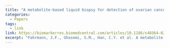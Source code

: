 ```yaml
---
title: "A metabolite-based liquid biopsy for detection of ovarian cancer"
categories:
  - Papers
tags:
  - link
link: https://biomarkerres.biomedcentral.com/articles/10.1186/s40364-024-00629-2
excerpt: "Fahrmann, J.F., Ghasemi, S.M., Han, C.Y. et al. A metabolite-based liquid biopsy for detection of ovarian cancer. Biomark Res 12, 91 (2024). https://doi.org/10.1186/s40364-024-00629-2"
---
```

